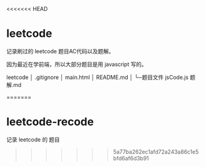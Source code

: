 <<<<<<< HEAD
# leetcode
记录刷过的 leetcode 题目AC代码以及题解。

因为最近在学前端，所以大部分题目是用 javascript 写的。

leetcode
│  .gitignore
│  main.html
│  README.md
│
└─题目文件
        jsCode.js
		题解.md

=======
# leetcode-recode
记录 leetcode 的 题目
>>>>>>> 5a77ba262ec1afd72a243a86c1e5bfd6af6d3b91
